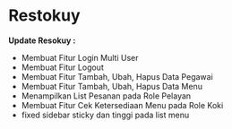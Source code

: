 <!-- @format -->

# Restokuy

**Update Resokuy :**

- Membuat Fitur Login Multi User
- Membuat Fitur Logout
- Membuat Fitur Tambah, Ubah, Hapus Data Pegawai
- Membuat Fitur Tambah, Ubah, Hapus Data Menu
- Menampilkan List Pesanan pada Role Pelayan
- Membuat Fitur Cek Ketersediaan Menu pada Role Koki
- fixed sidebar sticky dan tinggi pada list menu
